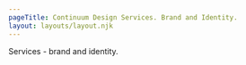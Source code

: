 ```yaml
---
pageTitle: Continuum Design Services. Brand and Identity.
layout: layouts/layout.njk
---
```


Services - brand and identity.
